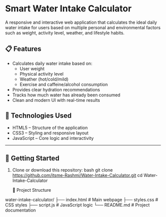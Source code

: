 #  Smart Water Intake Calculator

A responsive and interactive web application that calculates the ideal daily water intake for users based on multiple personal and environmental factors such as weight, activity level, weather, and lifestyle habits.

## 📋 Features

- Calculates daily water intake based on:
  - User weight
  - Physical activity level
  - Weather (hot/cold/mild)
  - Exercise and caffeine/alcohol consumption
- Provides clear hydration recommendations
- Tracks how much water has already been consumed
- Clean and modern UI with real-time results



## 🔧 Technologies Used

- HTML5 – Structure of the application
- CSS3 – Styling and responsive layout
- JavaScript – Core logic and interactivity

---

## 🚀 Getting Started

1. Clone or download this repository:
   bash
   git clone https://github.com/itsme-Rashmi/Water-Intake-Calculator.git
   cd Water-Intake-Calculator


   📁 Project Structure

water-intake-calculator/
├── index.html       # Main webpage
├── styles.css       # CSS styles
├── script.js        # JavaScript logic
└── README.md        # Project documentation

